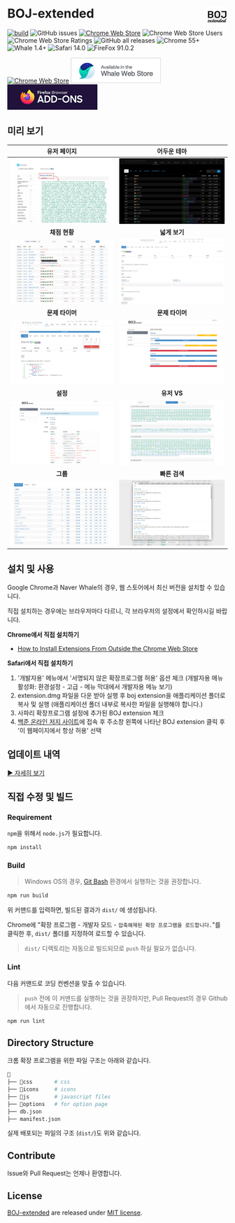 # BOJ-extended <img align="right" src="icons/icon48.png"/>

[![build](https://github.com/joonas-yoon/boj-extended/actions/workflows/build.yml/badge.svg?branch=release)](https://github.com/joonas-yoon/boj-extended/actions/workflows/build.yml) ![GitHub issues](https://img.shields.io/github/issues-raw/joonas-yoon/boj-extended) [![Chrome Web Store](https://img.shields.io/chrome-web-store/v/mfcaadoifdifdnigjmfbekjbhehibfel)](https://chrome.google.com/webstore/detail/boj-%ED%94%84%EB%A1%9C%ED%95%84-%EB%AC%B8%EC%A0%9C-%EB%B3%B4%EA%B8%B0/mfcaadoifdifdnigjmfbekjbhehibfel) ![Chrome Web Store Users](https://img.shields.io/chrome-web-store/users/mfcaadoifdifdnigjmfbekjbhehibfel?label=users%40chrome) ![Chrome Web Store Ratings](https://img.shields.io/chrome-web-store/stars/mfcaadoifdifdnigjmfbekjbhehibfel) ![GitHub all releases](https://img.shields.io/github/downloads/joonas-yoon/boj-extended/total)
![Chrome 55+](https://img.shields.io/badge/chrome-55%2B-green?logo=googlechrome) ![Whale 1.4+](https://img.shields.io/badge/whale-1.4%2B-green?logo=googlechrome) ![Safari 14.0](https://img.shields.io/badge/safari-14.0+%20partial-orange?logo=safari) ![FireFox 91.0.2](https://img.shields.io/badge/firefox-91.0.2%20partial-orange?logo=firefox)

[![Chrome Web Store](https://storage.googleapis.com/chrome-gcs-uploader.appspot.com/image/WlD8wC6g8khYWPJUsQceQkhXSlv1/UV4C4ybeBTsZt43U4xis.png)](https://chrome.google.com/webstore/detail/boj-%ED%94%84%EB%A1%9C%ED%95%84-%EB%AC%B8%EC%A0%9C-%EB%B3%B4%EA%B8%B0/mfcaadoifdifdnigjmfbekjbhehibfel) [![Naver Whale Store](docs/images/whalestore-sm.png)](https://store.whale.naver.com/detail/epdpeloboklojnaelckeihkghcgebhnp) [![FireFox Add-ONS](docs/images/firefox-sm.png)](https://addons.mozilla.org/ko/firefox/addon/boj-extended/)


## 미리 보기

|                    **유저 페이지**                     |                      **어두운 테마**                      |
| :----------------------------------------------------: | :-------------------------------------------------------: |
|   [![User Page](docs/images/screenshot-user.png)][1]   | [![Dark Theme](docs/images/screenshot-theme-dark.png)][2] |
|                     **채점 현황**                      |                       **넓게 보기**                       |
| [![Status Page](docs/images/screenshot-status.png)][3] |   [![Wide Screen](docs/images/screenshot-wide.png)][4]    |
|                    **문제 타이머**                     |                      **문제 타이머**                      |
|    [![Timer](docs/images/screenshot-timer2.png)][5]    |   [![Timer List](docs/images/screenshot-timer.png)][6]    |
|                        **설정**                        |                        **유저 VS**                        |
|   [![Option](docs/images/screenshot-option.png)][7]    |         [![VS](docs/images/screenshot-vs.png)][8]         |
|                        **그룹**                        |                       **빠른 검색**                       |
| [![Groups](docs/images/screenshot-group-list.png)][9]  | [![Quick Search](docs/images/screenshot-search.png)][10]  |

## 설치 및 사용

Google Chrome과 Naver Whale의 경우, 웹 스토어에서 최신 버전을 설치할 수 있습니다.

직접 설치하는 경우에는 브라우저마다 다르니, 각 브라우저의 설정에서 확인하시길 바랍니다.

**Chrome에서 직접 설치하기**

- [How to Install Extensions From Outside the Chrome Web Store](https://www.howtogeek.com/120743/how-to-install-extensions-from-outside-the-chrome-web-store/)

**Safari에서 직접 설치하기**

1. '개발자용' 메뉴에서 '서명되지 않은 확장프로그램 허용' 옵션 체크
   (개발자용 메뉴 활성화: 환경설정 - 고급 - 메뉴 막대에서 개발자용 메뉴 보기)
2. extension.dmg 파일을 다운 받아 실행 후 boj extension을 애플리케이션 폴더로 복사 및 실행
   (애플리케이션 폴더 내부로 복사한 파일을 실행해야 합니다.)
3. 사파리 확장프로그램 설정에 추가된 BOJ extension 체크
4. [백준 온라인 저지 사이트](https://www.acmicpc.net)에 접속 후 주소창 왼쪽에 나타난 BOJ extension 클릭 후 '이 웹페이지에서 항상 허용' 선택

## 업데이트 내역

[▶ 자세히 보기](UPDATENOTE.md)

## 직접 수정 및 빌드

### Requirement

`npm`을 위해서 `node.js`가 필요합니다.

```bash
npm install
```

### Build

> Windows OS의 경우, [Git Bash](https://git-scm.com/downloads) 환경에서 실행하는 것을 권장합니다.

```bash
npm run build
```

위 커맨드를 입력하면, 빌드된 결과가 `dist/` 에 생성됩니다.

Chrome에 "확장 프로그램 - 개발자 모드 - `압축해제된 확장 프로그램을 로드합니다.`"를 클릭한 후, `dist/` 폴더를 지정하여 로드할 수 있습니다.

> `dist/` 디렉토리는 자동으로 빌드되므로 `push` 하실 필요가 없습니다.

### Lint

다음 커맨드로 코딩 컨벤션을 맞출 수 있습니다.

> `push` 전에 이 커맨드를 실행하는 것을 권장하지만, Pull Request의 경우 Github에서 자동으로 진행합니다.

```bash
npm run lint
```

## Directory Structure

크롬 확장 프로그램을 위한 파일 구조는 아래와 같습니다.

```bash
📁
├── 📁css       # css
├── 📁icons     # icons
├── 📁js        # javascript files
├── 📁options   # for option page
├── db.json
├── manifest.json
```

실제 배포되는 파일의 구조 (`dist/`)도 위와 같습니다.

## Contribute

Issue와 Pull Request는 언제나 환영합니다.

## License

[BOJ-extended](https://github.com/joonas-yoon/boj-extended/) are released under [MIT license](https://github.com/joonas-yoon/boj-extended/blob/master/LICENSE).

[1]: https://raw.githubusercontent.com/joonas-yoon/boj-extended/main/docs/images/screenshot-user.png
[2]: https://raw.githubusercontent.com/joonas-yoon/boj-extended/main/docs/images/screenshot-theme-dark.png
[3]: https://raw.githubusercontent.com/joonas-yoon/boj-extended/main/docs/images/screenshot-status.png
[4]: https://raw.githubusercontent.com/joonas-yoon/boj-extended/main/docs/images/screenshot-wide.png
[5]: https://raw.githubusercontent.com/joonas-yoon/boj-extended/main/docs/images/screenshot-timer2.png
[6]: https://raw.githubusercontent.com/joonas-yoon/boj-extended/main/docs/images/screenshot-timer.png
[7]: https://raw.githubusercontent.com/joonas-yoon/boj-extended/main/docs/images/screenshot-option.png
[8]: https://raw.githubusercontent.com/joonas-yoon/boj-extended/main/docs/images/screenshot-vs.png
[9]: https://raw.githubusercontent.com/joonas-yoon/boj-extended/main/docs/images/screenshot-group-list.png
[10]: https://raw.githubusercontent.com/joonas-yoon/boj-extended/main/docs/images/screenshot-search.png
